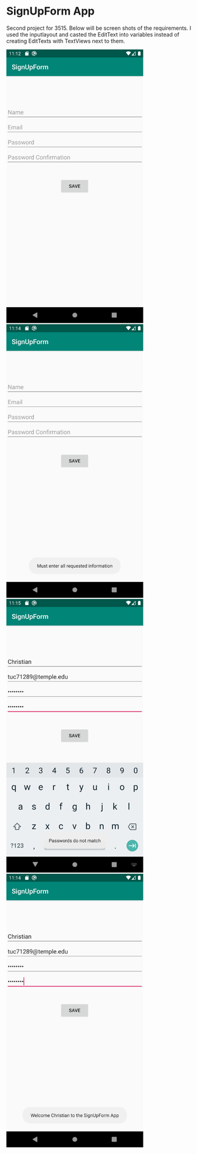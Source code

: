 # SignUpForm App

Second project for 3515. Below will be screen shots of the requirements. I used the inputlayout and casted the EditText into variables instead of creating EditTexts with TextViews next to them.

<img src="Screenshot_1581567133.png" width="360" height="720">

<img src="Screenshot_1581567273.png" width="360" height="720">

<img src="Screenshot_1581567316.png" width="360" height="720">

<img src="Screenshot_1581567297.png" width="360" height="720">
